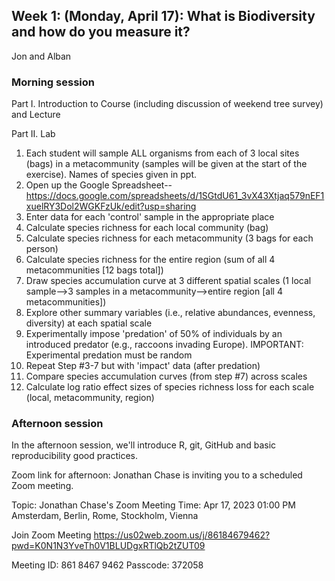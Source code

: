 ## Week 1: (Monday, April 17): What is Biodiversity and how do you measure it?
Jon and Alban

### Morning session

Part I. Introduction to Course (including discussion of weekend tree survey) and Lecture

Part II. Lab
  
1.	Each student will sample ALL organisms from each of 3 local sites (bags) in a metacommunity (samples will be given at the start of the exercise). Names of species given in ppt.
2.	Open up the Google Spreadsheet--https://docs.google.com/spreadsheets/d/1SGtdU61_3vX43Xtjaq579nEF1xuelRY3Dol2WGKFzUk/edit?usp=sharing
3.	Enter data for each 'control' sample in the appropriate place
4.	Calculate species richness for each local community (bag)
5.	Calculate species richness for each metacommunity (3 bags for each person)
6.	Calculate species richness for the entire region (sum of all 4 metacommunities [12 bags total])
7.	Draw species accumulation curve at 3 different spatial scales (1 local sample-->3 samples in a metacommunity-->entire region [all 4 metacommunities])
8.	Explore other summary variables (i.e., relative abundances, evenness, diversity) at each spatial scale
9.	Experimentally impose 'predation' of 50% of individuals by an introduced predator (e.g., raccoons invading Europe). IMPORTANT: Experimental predation must be random
10.	Repeat Step #3-7 but with 'impact' data (after predation)
11.	Compare species accumulation curves (from step #7) across scales
12.	Calculate log ratio effect sizes of species richness loss for each scale (local, metacommunity, region)










### Afternoon session

In the afternoon session, we'll introduce R, git, GitHub and basic reproducibility good practices.

Zoom link for afternoon:
Jonathan Chase is inviting you to a scheduled Zoom meeting.

Topic: Jonathan Chase's Zoom Meeting
Time: Apr 17, 2023 01:00 PM Amsterdam, Berlin, Rome, Stockholm, Vienna

Join Zoom Meeting
https://us02web.zoom.us/j/86184679462?pwd=K0N1N3YveTh0V1BLUDgxRTlQb2tZUT09

Meeting ID: 861 8467 9462
Passcode: 372058
